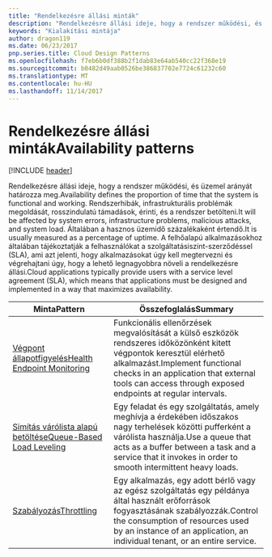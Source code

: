 ```yaml
---
title: "Rendelkezésre állási minták"
description: "Rendelkezésre állási ideje, hogy a rendszer működési, és üzemel arányát határozza meg. Rendszerhibák, infrastrukturális problémák megoldását, rosszindulatú támadások, érinti, és a rendszer betölteni. Általában a hasznos üzemidő százalékaként értendő. A felhőalapú alkalmazásokhoz általában tájékoztatják a felhasználókat a szolgáltatásiszint-szerződéssel (SLA), ami azt jelenti, hogy alkalmazásokat úgy kell megtervezni és végrehajtani úgy, hogy a lehető legnagyobbra növeli a rendelkezésre állási."
keywords: "Kialakítási mintája"
author: dragon119
ms.date: 06/23/2017
pnp.series.title: Cloud Design Patterns
ms.openlocfilehash: f7eb6b0df388b2f1dab83e64ab540cc22f368e19
ms.sourcegitcommit: b0482d49aab0526be386837702e7724c61232c60
ms.translationtype: MT
ms.contentlocale: hu-HU
ms.lasthandoff: 11/14/2017
---
```

# <a name="availability-patterns"></a><span data-ttu-id="4e199-107">Rendelkezésre állási minták</span><span class="sxs-lookup"><span data-stu-id="4e199-107">Availability patterns</span></span>

[!INCLUDE [header](../../_includes/header.md)]

<span data-ttu-id="4e199-108">Rendelkezésre állási ideje, hogy a rendszer működési, és üzemel arányát határozza meg.</span><span class="sxs-lookup"><span data-stu-id="4e199-108">Availability defines the proportion of time that the system is functional and working.</span></span> <span data-ttu-id="4e199-109">Rendszerhibák, infrastrukturális problémák megoldását, rosszindulatú támadások, érinti, és a rendszer betölteni.</span><span class="sxs-lookup"><span data-stu-id="4e199-109">It will be affected by system errors, infrastructure problems, malicious attacks, and system load.</span></span> <span data-ttu-id="4e199-110">Általában a hasznos üzemidő százalékaként értendő.</span><span class="sxs-lookup"><span data-stu-id="4e199-110">It is usually measured as a percentage of uptime.</span></span> <span data-ttu-id="4e199-111">A felhőalapú alkalmazásokhoz általában tájékoztatják a felhasználókat a szolgáltatásiszint-szerződéssel (SLA), ami azt jelenti, hogy alkalmazásokat úgy kell megtervezni és végrehajtani úgy, hogy a lehető legnagyobbra növeli a rendelkezésre állási.</span><span class="sxs-lookup"><span data-stu-id="4e199-111">Cloud applications typically provide users with a service level agreement (SLA), which means that applications must be designed and implemented in a way that maximizes availability.</span></span>

| <span data-ttu-id="4e199-112">Minta</span><span class="sxs-lookup"><span data-stu-id="4e199-112">Pattern</span></span> | <span data-ttu-id="4e199-113">Összefoglalás</span><span class="sxs-lookup"><span data-stu-id="4e199-113">Summary</span></span> |
| ------- | ------- |
| [<span data-ttu-id="4e199-114">Végpont állapotfigyelés</span><span class="sxs-lookup"><span data-stu-id="4e199-114">Health Endpoint Monitoring</span></span>](../health-endpoint-monitoring.md) | <span data-ttu-id="4e199-115">Funkcionális ellenőrzések megvalósítását a külső eszközök rendszeres időközönként kitett végpontok keresztül elérhető alkalmazást.</span><span class="sxs-lookup"><span data-stu-id="4e199-115">Implement functional checks in an application that external tools can access through exposed endpoints at regular intervals.</span></span> |
| [<span data-ttu-id="4e199-116">Simítás várólista alapú betöltése</span><span class="sxs-lookup"><span data-stu-id="4e199-116">Queue-Based Load Leveling</span></span>](../queue-based-load-leveling.md) | <span data-ttu-id="4e199-117">Egy feladat és egy szolgáltatás, amely meghívja a érdekében időszakos nagy terhelések közötti pufferként a várólista használja.</span><span class="sxs-lookup"><span data-stu-id="4e199-117">Use a queue that acts as a buffer between a task and a service that it invokes in order to smooth intermittent heavy loads.</span></span> |
| [<span data-ttu-id="4e199-118">Szabályozás</span><span class="sxs-lookup"><span data-stu-id="4e199-118">Throttling</span></span>](../throttling.md) | <span data-ttu-id="4e199-119">Egy alkalmazás, egy adott bérlő vagy az egész szolgáltatás egy példánya által használt erőforrások fogyasztásának szabályozzák.</span><span class="sxs-lookup"><span data-stu-id="4e199-119">Control the consumption of resources used by an instance of an application, an individual tenant, or an entire service.</span></span> |
